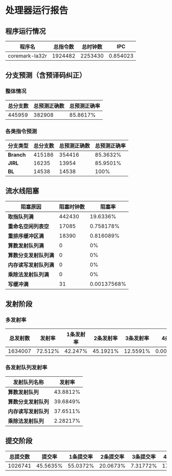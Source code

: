 # 处理器运行报告
## 程序运行情况
|程序名|总指令数|总时钟数|IPC|
|---|---|---|---|
|coremark-la32r|1924482|2253430|0.854023|

## 分支预测（含预译码纠正）
### 整体情况
|总分支数|总预测正确数|总预测正确率|
|---|---|---|
|445959|382908|85.8617%|

### 各类指令预测
|分支类型|总分支数|总预测正确数|总预测正确率|
|---|---|---|---|
|**Branch**| 415186 | 354416 | 85.3632%|
|**JIRL**| 16235 | 13954 | 85.9501%|
|**BL**| 14538 | 14538 | 100%|

## 流水线阻塞
|阻塞原因|阻塞时钟数|阻塞率|
|---|---|---|
|**取指队列满**| 442430 | 19.6336%|
|**重命名空闲列表空**|17085 | 0.758178%|
|**重排序缓冲区满**|18390 | 0.816089%|
|**算数发射队列满**|0 | 0%|
|**算数分支发射队列满**|0 | 0%|
|**内存读写发射队列满**|0 | 0%|
|**乘除法发射队列满**|0 | 0%|
|**写缓冲满**|31 | 0.00137568%|

## 发射阶段
### 多发射率
|总发射数|发射率|1条发射率|2条发射率|3条发射率|4条发射率|
|---|---|---|---|---|---|
|1634007|72.512%|42.247%|45.1921%|12.5591%|0.00177478%|

### 各发射队列发射率
|发射队列名称|发射率|
|---|---|
|**算数发射队列**|43.8812%|
|**算数分支发射队列**|39.6849%|
|**内存读写发射队列**|37.6511%|
|**乘除法发射队列**|2.28217%|

## 提交阶段
|总提交数|提交率|1条提交率|2条提交率|3条提交率|4条提交率|
|---|---|---|---|---|---|
|1026741|45.5635%|55.0372%|20.0673%|7.31772%|17.5778%|
